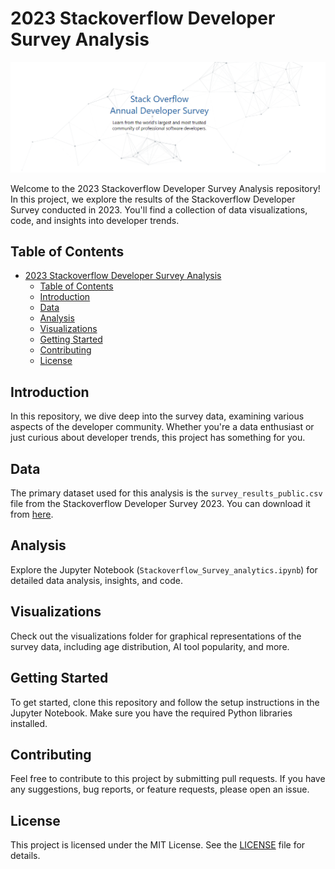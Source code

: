 # 2023 Stackoverflow Developer Survey Analysis

![Survey Analysis](Visualization/survey.png)

Welcome to the 2023 Stackoverflow Developer Survey Analysis repository! In this project, we explore the results of the Stackoverflow Developer Survey conducted in 2023. You'll find a collection of data visualizations, code, and insights into developer trends.

## Table of Contents

- [2023 Stackoverflow Developer Survey Analysis](#2023-stackoverflow-developer-survey-analysis)
  - [Table of Contents](#table-of-contents)
  - [Introduction](#introduction)
  - [Data](#data)
  - [Analysis](#analysis)
  - [Visualizations](#visualizations)
  - [Getting Started](#getting-started)
  - [Contributing](#contributing)
  - [License](#license)

## Introduction

In this repository, we dive deep into the survey data, examining various aspects of the developer community. Whether you're a data enthusiast or just curious about developer trends, this project has something for you.

## Data

The primary dataset used for this analysis is the `survey_results_public.csv` file from the Stackoverflow Developer Survey 2023. You can download it from [here](https://insights.stackoverflow.com/survey).

## Analysis

Explore the Jupyter Notebook (`Stackoverflow_Survey_analytics.ipynb`) for detailed data analysis, insights, and code.

## Visualizations

Check out the visualizations folder for graphical representations of the survey data, including age distribution, AI tool popularity, and more.

## Getting Started

To get started, clone this repository and follow the setup instructions in the Jupyter Notebook. Make sure you have the required Python libraries installed.

## Contributing

Feel free to contribute to this project by submitting pull requests. If you have any suggestions, bug reports, or feature requests, please open an issue.

## License

This project is licensed under the MIT License. See the [LICENSE](LICENSE) file for details.
